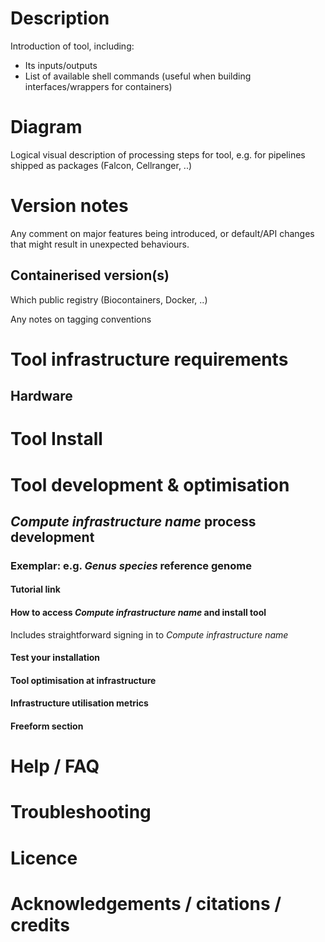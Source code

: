
# Description

Introduction of tool, including:

- Its inputs/outputs
- List of available shell commands (useful when building interfaces/wrappers for containers)

# Diagram

Logical visual description of processing steps for tool, e.g. for pipelines shipped as packages (Falcon, Cellranger, ..)

# Version notes

Any comment on major features being introduced, or default/API changes that might result in unexpected behaviours.

## Containerised version(s)

Which public registry (Biocontainers, Docker, ..)

Any notes on tagging conventions

# Tool infrastructure requirements

## Hardware

# Tool Install

# Tool development & optimisation

## *Compute infrastructure name* process development

### Exemplar: e.g. *Genus species* reference genome

#### Tutorial link

#### How to access *Compute infrastructure name* and install tool

Includes straightforward signing in to *Compute infrastructure name*

#### Test your installation

#### Tool optimisation at infrastructure

#### Infrastructure utilisation metrics

#### Freeform section

# Help / FAQ

# Troubleshooting

# Licence

# Acknowledgements / citations / credits
